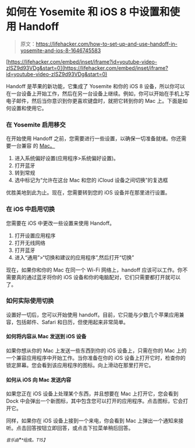 # 如何在 Yosemite 和 iOS 8 中设置和使用 Handoff

> 原文：<https://lifehacker.com/how-to-set-up-and-use-handoff-in-yosemite-and-ios-8-1646745583>

 [https://lifehacker.com/embed/inset/iframe?id=youtube-video-zlSZ9d93VDg&start=0](https://lifehacker.com/embed/inset/iframe?id=youtube-video-zlSZ9d93VDg&start=0) 

Handoff 是苹果的新功能，它集成了 Yosemite 和你的 iOS 8 设备，所以你可以在一台设备上开始工作，然后在另一台设备上继续。例如，你可以开始在手机上写电子邮件，然后当你意识到你更喜欢键盘时，就把它转到你的 Mac 上。下面是如何设置和使用它。



### 在 Yosemite 启用移交

在开始使用 Handoff 之前，您需要进行一些设置，以确保一切准备就绪。你还需要一台兼容 的 [Mac。](http://lifehacker.com/find-out-if-your-mac-will-support-handoff-in-os-x-yosem-1605078625)

1.  进入系统偏好设置(应用程序>系统偏好设置)。
2.  打开蓝牙
3.  转到常规
4.  选中标记为“允许在这台 Mac 和您的 iCloud 设备之间切换”的复选框

优胜美地到此为止。现在，您需要转到您的 iOS 设备并在那里进行设置。

### 在 iOS 中启用切换

您需要在 iOS 中更改一些设置来使用 Handoff。

1.  打开设置应用程序
2.  打开无线网络
3.  打开蓝牙
4.  进入“通用”>“切换和建议的应用程序”,然后打开“切换”

现在，如果你和你的 Mac 在同一个 Wi-Fi 网络上，handoff 应该可以工作。你不需要真的通过蓝牙将你的 iOS 设备和你的电脑配对，它们只需要都打开就可以了。

### 如何实际使用切换

设置好一切后，您可以开始使用 handoff。目前，它只能与少数几个苹果应用兼容，包括邮件、Safari 和日历，但使用起来非常简单。

#### 如何将内容从 Mac 发送到 iOS 设备

如果你想从你的 Mac 上发送一些东西到你的 iOS 设备上，只需在你的 Mac 上的一个兼容应用程序中开始工作。当你准备在你的 iOS 设备上打开它时，检查你的锁定屏幕。您会看到该应用程序的图标。向上滑动在那里打开它。

#### 如何从 iOS 向 Mac 发送内容

如果您正在 iOS 设备上处理某个东西，并且想要在 Mac 上打开它，您会看到 Dock 中会弹出一个新图标，其中包含您可以打开的应用程序。点击图标，它会打开它。

同样，如果你在 iOS 设备上接到一个来电，你会看到 Mac 上弹出一个通知来接听。点击回答按钮立即回答，或点击下拉菜单稍后回答。

<small>*音乐由*</small>[<small></small>](http://freemusicarchive.org/music/Plurabelle/Money_Blood_and_Light/Wallflower)*<small>*组成。*T15】</small>*